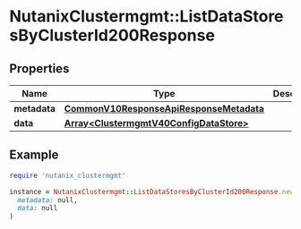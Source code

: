# NutanixClustermgmt::ListDataStoresByClusterId200Response

## Properties

| Name | Type | Description | Notes |
| ---- | ---- | ----------- | ----- |
| **metadata** | [**CommonV10ResponseApiResponseMetadata**](CommonV10ResponseApiResponseMetadata.md) |  | [optional] |
| **data** | [**Array&lt;ClustermgmtV40ConfigDataStore&gt;**](ClustermgmtV40ConfigDataStore.md) |  | [optional] |

## Example

```ruby
require 'nutanix_clustermgmt'

instance = NutanixClustermgmt::ListDataStoresByClusterId200Response.new(
  metadata: null,
  data: null
)
```

